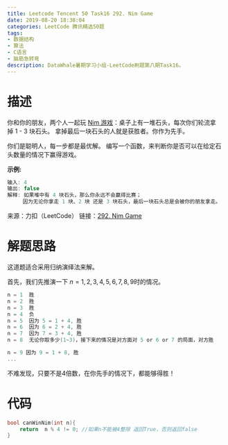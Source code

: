 ```yaml
---
title: Leetcode Tencent 50 Task16 292. Nim Game
date: 2019-08-20 18:38:04
categories: LeetCode 腾讯精选50题
tags:
- 数据结构
- 算法
- C语言
- 脑筋急转弯
description: DataWhale暑期学习小组-LeetCode刷题第八期Task16。
---
```


# 描述

你和你的朋友，两个人一起玩 [Nim 游戏](https://baike.baidu.com/item/Nim%E6%B8%B8%E6%88%8F/6737105)：桌子上有一堆石头，每次你们轮流拿掉 1 - 3 块石头。 拿掉最后一块石头的人就是获胜者。你作为先手。

你们是聪明人，每一步都是最优解。 编写一个函数，来判断你是否可以在给定石头数量的情况下赢得游戏。

**示例:**

```c
输入: 4
输出: false 
解释: 如果堆中有 4 块石头，那么你永远不会赢得比赛；
     因为无论你拿走 1 块、2 块 还是 3 块石头，最后一块石头总是会被你的朋友拿走。

```

来源：力扣（LeetCode）
链接：[292. Nim Game](https://leetcode-cn.com/problems/nim-game)



# 解题思路

这道题适合采用归纳演绎法来解。

首先，我们先推演一下 $n=1,2,3,4,5,6,7,8,9$时的情况。

```c
n = 1  胜
n = 2  胜
n = 3  胜
n = 4  负
n = 5  因为 5 = 1 + 4, 胜
n = 6  因为 6 = 2 + 4, 胜
n = 7  因为 7 = 3 + 4, 胜
n = 8  无论你取多少(1~3)，接下来的情况是对方面对 5 or 6 or 7 的局面，对方胜

n = 9 因为 9 = 1 + 8, 胜
...

```

不难发现，只要不是4倍数，在你先手的情况下，都能够得胜！


# 代码


```c
bool canWinNim(int n){
    return  n % 4 != 0; //如果n不能被4整除 返回True，否则返回false
}
``` 